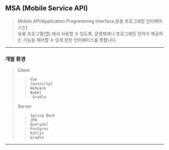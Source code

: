 ## MSA (Mobile Service API)
> Mobile API(Application Programming Interface,응용 프로그래밍 인터페이스는) <br/>
> 응용 프로그램(앱) 에서 사용할 수 있도록, 운영체제나 프로그래밍 언어가 제공하는 기능을 제어할 수 있게 만든 인터페이스를 뜻합니다.

------
### 개발 환경 

> Client
>> `Vue` <br/>
>> `Javascript` <br/>
>> `Webpack` <br/>
>> `Babel` <br/>
>>` Gradle` <br/>
>
> Server
>> `Spring Boot` <br/>
>> `JPA` <br/>
>> `Querydsl` <br/>
>> `Postgres` <br/>
>> `Kotlin` <br/>
>> `Gradle` <br/>  
>
------
